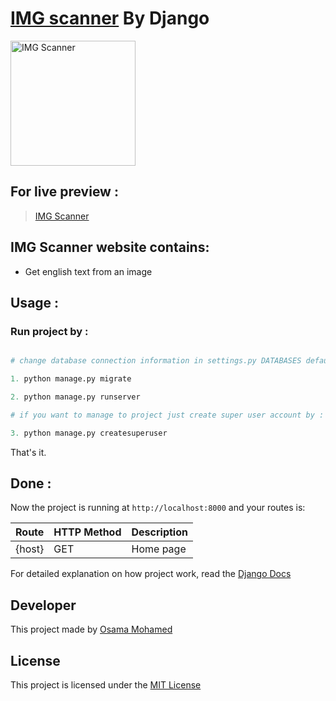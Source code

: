 # [IMG scanner](https://osama-img-scanner.herokuapp.com) By Django


[<img src="https://www.djangoproject.com/s/img/logos/django-logo-negative.png" width="200" title="IMG Scanner" >](https://osama-img-scanner.herokuapp.com)


## For live preview :
> [IMG Scanner](https://osama-img-scanner.herokuapp.com)


## IMG Scanner website contains:
* Get english text from an image



## Usage :
### Run project by :

``` python

# change database connection information in settings.py DATABASES default values with your info then run 

1. python manage.py migrate

2. python manage.py runserver

# if you want to manage to project just create super user account by :

3. python manage.py createsuperuser

```

That's it.

## Done :

Now the project is running at `http://localhost:8000` and your routes is:


| Route                                                      | HTTP Method 	   | Description                           	      |
|:-----------------------------------------------------------|:----------------|:---------------------------------------------|
| {host}       	                                             | GET       	     | Home page                                    |


For detailed explanation on how project work, read the [Django Docs](https://docs.djangoproject.com/en/2.1/)

## Developer
This project made by [Osama Mohamed](https://www.facebook.com/osama.mohamed.ms)

## License
This project is licensed under the [MIT License](https://opensource.org/licenses/MIT)
